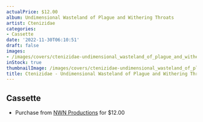 ```yaml
---
actualPrice: $12.00
album: Undimensional Wasteland of Plague and Withering Throats
artist: Ctenizidae
categories:
- Cassette
date: '2022-11-30T06:10:51'
draft: false
images:
- /images/covers/ctenizidae-undimensional_wasteland_of_plague_and_withering_throats.png
inStock: true
thumbnailImage: /images/covers/ctenizidae-undimensional_wasteland_of_plague_and_withering_throats-thumb.png
title: Ctenizidae - Undimensional Wasteland of Plague and Withering Throats
---
```


## Cassette
* Purchase from [NWN Productions](http://shop.nwnprod.com/index.php?route=product/product&path=73&product_id=22394&sort=pd.name&order=ASC) for $12.00
